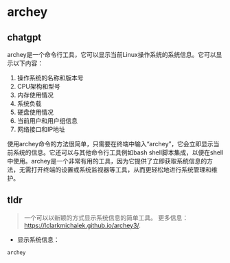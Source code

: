 # archey 
## chatgpt 
archey是一个命令行工具，它可以显示当前Linux操作系统的系统信息。它可以显示以下内容：

1. 操作系统的名称和版本号
2. CPU架构和型号
3. 内存使用情况
4. 系统负载
5. 硬盘使用情况
6. 当前用户和用户组信息
7. 网络接口和IP地址

使用archey命令的方法很简单，只需要在终端中输入“archey”，它会立即显示当前系统的信息。它还可以与其他命令行工具例如bash shell脚本集成，以便在shell中使用。archey是一个非常有用的工具，因为它提供了立即获取系统信息的方法，无需打开终端的设置或系统监视器等工具，从而更轻松地进行系统管理和维护。 

## tldr 
 
> 一个可以以新颖的方式显示系统信息的简单工具。
> 更多信息：<https://lclarkmichalek.github.io/archey3/>.

- 显示系统信息：

`archey`
